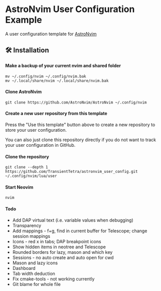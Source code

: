 # AstroNvim User Configuration Example

A user configuration template for [AstroNvim](https://github.com/AstroNvim/AstroNvim)

## 🛠️ Installation

#### Make a backup of your current nvim and shared folder

```shell
mv ~/.config/nvim ~/.config/nvim.bak
mv ~/.local/share/nvim ~/.local/share/nvim.bak
```

#### Clone AstroNvim

```shell
git clone https://github.com/AstroNvim/AstroNvim ~/.config/nvim
```

#### Create a new user repository from this template

Press the "Use this template" button above to create a new repository to store your user configuration.

You can also just clone this repository directly if you do not want to track your user configuration in GitHub.

#### Clone the repository

```shell
git clone --depth 1 https://github.com/TransientTetra/astronvim_user_config.git ~/.config/nvim/lua/user
```

#### Start Neovim

```shell
nvim
```

#### Todo
- Add DAP virtual text (i.e. variable values when debugging)
- Transparency
- Add mappings - f+g, find in current buffer for Telescope; change session mappings
- Icons - red x in tabs; DAP breakpoint icons
- Show hidden items in neotree and Telescope
- Rounded borders for lazy, mason and which key
- Sessions - no auto create and auto open for cwd 
- Mason and lazy icons
- Dashboard
- Tab width deduction
- Fix cmake-tools - not working currently
- Git blame for whole file
